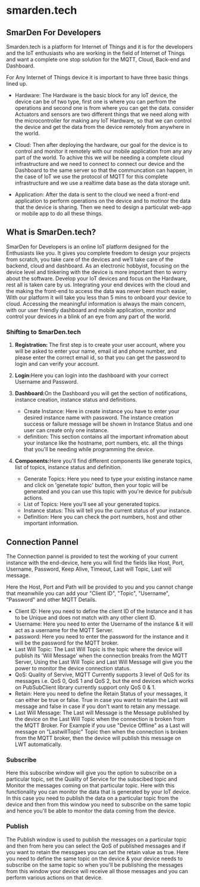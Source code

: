 # smarden.tech

## SmarDen For Developers 
Smarden.tech is a platform for Internet of Things and it is for the developers and the IoT enthusiasts who are working in the field of Internet of Things and want a complete one stop solution for the MQTT, Cloud, Back-end and Dashboard.

 For Any Internet of Things device it is important to have three basic things lined up. 
 - Hardware: The Hardware is the basic block for any IoT device, the device can be of two type, first one is where you can perfrom the operations and second one is from where you can get the data. consider Actuators and sensors are two different things that we need along with the microcontroller for making any IoT Hardware, so that we can control the device and get the data from the device remotely from anywhere in the world. 

 - Cloud: Then after deploying the hardware, our goal for the device is to control and monitor it remotely with our mobile application from any any part of the world. To achive this we will be needing a complete cloud infrastructure and we need to connect to connect our device and the Dashboard to the same server so that the communcation can happen, in the case of IoT we use the protocol of MQTT for this complete infrastructure and we use a realtime data base as the data storage unit. 

 - Application: After the data is sent to the cloud we need a front-end application to perform operations on the device and to motinor the data that the device is sharing. Then we need to design a particulat web-app or mobile app to do all these things. 

## What is SmarDen.tech? 

SmarDen for Developers is an online IoT platform designed for the Enthusiasts like you. It gives you complete freedom to design your projects from scratch, you take care of the devices and we’ll take care of the backend, cloud and dashboard.
As an electronic hobbyist, focusing on the device level and tinkering with the device is more important then to worry about the software. Develop your IoT devices and focus on the Hardware, rest all is taken care by us.
Integrating your end devices with the cloud and the making the front-end to access the data was never been much easier, With our platform it will take you less than 5 mins to onboard your device to cloud. 
Accessing the meaningful information is always the main concern, with our user friendly dashboard and mobile application, monitor and control your devices in a blink of an eye from any part of the world. 

### Shifting to SmarDen.tech 
1. <b>Registration: </b>The first step is to create your user account, where you will be asked to enter your name, email id and phone number, and please enter the correct email id, so that you can get the password to login and can verify your account.
  

2. <b>Login:</b>Here you can login into the dashboard with your correct Username and Password.
   

3.  <b>Dashboard:</b>On the Dashboard you will get the section of notifications, instance creation, instance status and definitions.
       - Create Instance: Here in create instance you have to enter your desired instance name with password. The instance creation success or failure message will be shown in Instance Status and one user can create only one instance.
       - definition: This section contains all the important infromation about your instance like the hostname, port numbers, etc. all the things that you'll be needing while programming the device. 
 
4. <b>Components:</b>Here you'll find different components like generate topics, list of topics, instance status and definition. 
      - Generate Topics: Here you need to type your existing instance name and click on 'genetate topic' button, then your topic will be generated and you can use this topic with you're device for pub/sub actions. 
      - List of Topics: Here you'll see all your generated topics. 
      - Instance status: This will tell you the current status of your instance. 
      - Definition: Here you can check the port numbers, host and other important information. 
      
## Connection Pannel
The Connection pannel is provided to test the working of your current instance with the end-device, here you will find the fields like Host, Port, Username, Password, Keep Alive, Timeout, Last will Topic, Last will message.

 Here the Host, Port and Path will be provided to you and you cannot change that meanwhile you can add your "Client ID", "Topic", "Username", "Password" and other MQTT Details.
 - Client ID: Here you need to define the client ID of the Instance and it has to be Unique and does not match with any other client ID. 
 - Username: Here you need to enter the Username of the instance & it will act as a username for the MQTT Server. 
 - password: Here you need to enter the password for the instance and it will be the password for the MQTT broker.
 - Last Will Topic: The Last Will Topic is the topic where the device will publish its 'Will Message' when the connection breaks from the MQTT Server, Using the Last Will Topic and Last Will Message will give you the power to monitor the device connection status. 
 - QoS: Quality of Servive, MQTT Currently supports 3 level of QoS for its messages i.e.  QoS 0, QoS 1 and QoS 2, but the end devices which works on PubSubClient library currently support only QoS 0 & 1. 
 - Retain: Here you need to define the Retain Status of your messages, it can either be true or false. True in case you want to retain the Last will message and false in case if you don't want to retain any message. 
 - Last Will Message: The Last will Message is the Message published by the device on the Last Will Topic when the connection is broken from the MQTT Broker. For Example if you use "Device Offline" as a Last will message on "LastwillTopic" Topic then when the connection is broken from the MQTT broker, then the device will publish this message on LWT automatically.
 
### Subscribe 
Here this subscribe window will give you the option to subscribe on a particular topic, set the Quality of Service for the subscibed topic and Monitor the messages coming on that particular topic. Here with this functionality you can monitor the data that is generated by your IoT device. In this case you need to publish the data on a particular topic from the device and then from this window you need to subscribe on the same topic and hence you'll be able to monitor the data coming from the device.

### Publish 
The Publish window is used to publish the messages on a particular topic and then from here you can select the QoS of published messages and if you want to retain the messgaes you can set the retain value as true. Here you need to define the same topic on the device & your device needs to subscribe on the same topic so when you'll be publishing the messages from this window your device will receive all those messages and you can perform various actions on that device. 

      
      
